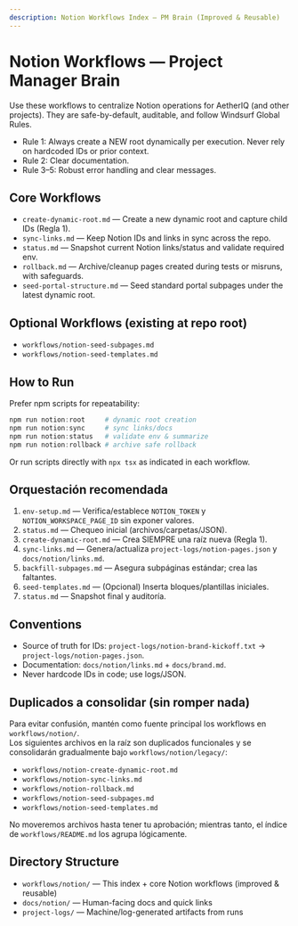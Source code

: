 ```yaml
---
description: Notion Workflows Index — PM Brain (Improved & Reusable)
---
```


# Notion Workflows — Project Manager Brain

Use these workflows to centralize Notion operations for AetherIQ (and other projects). They are safe-by-default, auditable, and follow Windsurf Global Rules.

- Rule 1: Always create a NEW root dynamically per execution. Never rely on hardcoded IDs or prior context.
- Rule 2: Clear documentation.
- Rule 3–5: Robust error handling and clear messages.

## Core Workflows
- `create-dynamic-root.md` — Create a new dynamic root and capture child IDs (Regla 1).
- `sync-links.md` — Keep Notion IDs and links in sync across the repo.
- `status.md` — Snapshot current Notion links/status and validate required env.
- `rollback.md` — Archive/cleanup pages created during tests or misruns, with safeguards.
- `seed-portal-structure.md` — Seed standard portal subpages under the latest dynamic root.

## Optional Workflows (existing at repo root)
- `workflows/notion-seed-subpages.md`
- `workflows/notion-seed-templates.md`

## How to Run
Prefer npm scripts for repeatability:
```powershell
npm run notion:root     # dynamic root creation
npm run notion:sync     # sync links/docs
npm run notion:status   # validate env & summarize
npm run notion:rollback # archive safe rollback
```
Or run scripts directly with `npx tsx` as indicated in each workflow.

## Orquestación recomendada
1) `env-setup.md` — Verifica/establece `NOTION_TOKEN` y `NOTION_WORKSPACE_PAGE_ID` sin exponer valores.
2) `status.md` — Chequeo inicial (archivos/carpetas/JSON).  
3) `create-dynamic-root.md` — Crea SIEMPRE una raíz nueva (Regla 1).
4) `sync-links.md` — Genera/actualiza `project-logs/notion-pages.json` y `docs/notion/links.md`.
5) `backfill-subpages.md` — Asegura subpáginas estándar; crea las faltantes.
6) `seed-templates.md` — (Opcional) Inserta bloques/plantillas iniciales.
7) `status.md` — Snapshot final y auditoría.

## Conventions
- Source of truth for IDs: `project-logs/notion-brand-kickoff.txt` → `project-logs/notion-pages.json`.
- Documentation: `docs/notion/links.md` + `docs/brand.md`.
- Never hardcode IDs in code; use logs/JSON.

## Duplicados a consolidar (sin romper nada)
Para evitar confusión, mantén como fuente principal los workflows en `workflows/notion/`.  
Los siguientes archivos en la raíz son duplicados funcionales y se consolidarán gradualmente bajo `workflows/notion/legacy/`:
- `workflows/notion-create-dynamic-root.md`
- `workflows/notion-sync-links.md`
- `workflows/notion-rollback.md`
- `workflows/notion-seed-subpages.md`
- `workflows/notion-seed-templates.md`

No moveremos archivos hasta tener tu aprobación; mientras tanto, el índice de `workflows/README.md` los agrupa lógicamente.

## Directory Structure
- `workflows/notion/` — This index + core Notion workflows (improved & reusable)
- `docs/notion/` — Human-facing docs and quick links
- `project-logs/` — Machine/log-generated artifacts from runs
